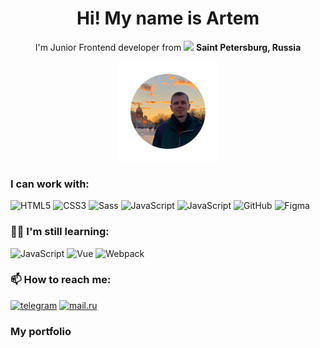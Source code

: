 <!--
**askomarov/askomarov** is a ✨ _special_ ✨ repository because its `README.md` (this file) appears on your GitHub profile.

Here are some ideas to get you started:

- 🔭 I’m currently working on ...
- 🌱 I’m currently learning ...
- 👯 I’m looking to collaborate on ...
- 🤔 I’m looking for help with ...
- 💬 Ask me about ...
- 📫 How to reach me: ...
- 😄 Pronouns: ...
- ⚡ Fun fact: ...
-->

<h1 align="center">Hi! My name is Artem</h1>
<p align="center">
  I'm Junior Frontend developer from
  <img src="https://www.flaticon.com/svg/static/icons/svg/323/323300.svg" width="13"/> <b>Saint Petersburg, Russia</b>
  <br />
</p>
<p align="center">
 <img src="img/artem.png" width="160" heigh="160"/>
</p>

### I can work with:
<p>
  <img alt="HTML5" src="https://img.shields.io/badge/-HTML5-E34F26?style=flat-square&logo=html5&logoColor=white" />
  <img alt="CSS3" src="http://img.shields.io/badge/-CSS3-0479BE?style=flat-square&logo=css3&logoColor=white" />
  <img alt="Sass" src="https://img.shields.io/badge/-Sass-CC6699?style=flat-square&logo=sass&logoColor=white" />
  <img alt="JavaScript" src="http://img.shields.io/badge/-JavaScript-F6DF1C?style=flat-square&logo=javascript&logoColor=grey"/>
  <img alt="JavaScript" src="http://img.shields.io/badge/-Gulp.js-CF4647?style=flat-square&logo=gulp&logoColor=white"/>
  <img alt="GitHub" src="http://img.shields.io/badge/-GitHub-000000?style=flat-square&logo=GitHub&logoColor=white"/>
  <img alt="Figma" src="http://img.shields.io/badge/-Figma-F24E1E?style=flat-square&logo=Figma&logoColor=white"/>
</p>

### 👨‍💻 I'm still learning:
  <p>
    <img alt="JavaScript" src="http://img.shields.io/badge/-JavaScript-F6DF1C?style=flat-square&logo=javascript&logoColor=grey" />
    <img alt="Vue" src="http://img.shields.io/badge/-Vue-3EBA84?style=flat-square&logo=Vue.js&logoColor=white" />
    <img alt="Webpack" src="https://img.shields.io/badge/-Webpack-8DD6F9?style=flat-square&logo=webpack&logoColor=white" />
  </p>

### 📫 How to reach me:
<a href="https://t.me/askomarov"><img alt="telegram" src="https://img.shields.io/badge/-askomarov-blue?style=flat&logo=telegram"/></a>
<a href="mailto:askomarov13@mail.ru"><img alt="mail.ru" src="https://img.shields.io/badge/-mail.ru-002f71?style=flat&logo=Mail.ru&logoColor=ff9e00"/></a>

### My portfolio
[<img alt="" src="https://img.shields.io/badge/-portfolio-blue?style=flat"/>](https://askomarov.github.io/myPort/)
